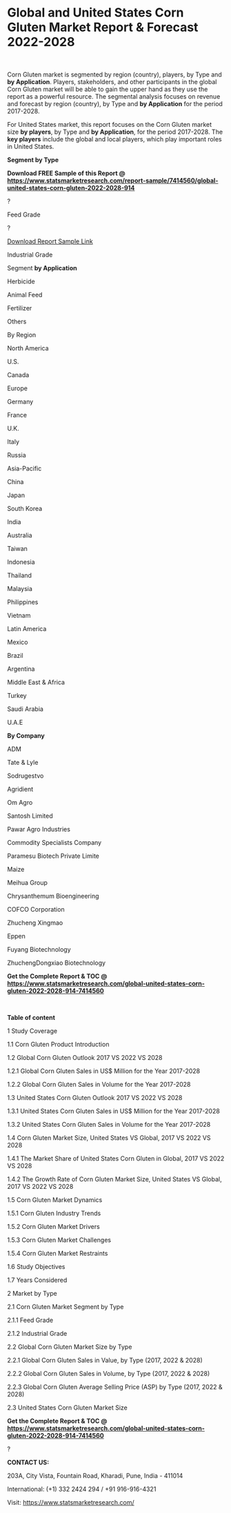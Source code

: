 <h1>Global and United States Corn Gluten Market Report & Forecast 2022-2028</h1><br/><p>Corn Gluten market is segmented by region (country), players, by Type and <strong>by Application</strong>. Players, stakeholders, and other participants in the global Corn Gluten market will be able to gain the upper hand as they use the report as a powerful resource. The segmental analysis focuses on revenue and forecast by region (country), by Type and <strong>by Application</strong> for the period 2017-2028.</p>
 
 
 
 <p>For United States market, this report focuses on the Corn Gluten market size <strong>by players</strong>, by Type and <strong>by Application</strong>, for the period 2017-2028. The <strong>key players</strong> include the global and local players, which play important roles in United States.</p>
 
 
 
 <p><strong>Segment by Type</strong></p>
 
 
 
 <div><b>Download FREE Sample of this Report @ <a href="https://www.statsmarketresearch.com/download-free-sample/7414560/global-united-states-corn-gluten-2022-2028-914">https://www.statsmarketresearch.com/report-sample/7414560/global-united-states-corn-gluten-2022-2028-914</a></b></div>
 
 
 
 <p>? </p>
 
 
 
 <p>Feed Grade</p>
 
 
 
 <p>? </p>
 
 
 
 <p><a href="https://www.statsmarketresearch.com/download-free-sample/7414560/global-united-states-corn-gluten-2022-2028-914">Download Report Sample Link</a></p>
 
 
 
 <p>Industrial Grade</p>
 
 
 
 <p>Segment <strong>by Application</strong></p>
 
 
 
 <p>Herbicide</p>
 
 
 
 <p>Animal Feed</p>
 
 
 
 <p>Fertilizer</p>
 
 
 
 <p>Others</p>
 
 
 
 <p>By Region</p>
 
 
 
 <p>North America</p>
 
 
 
 <p>U.S.</p>
 
 
 
 <p>Canada</p>
 
 
 
 <p>Europe</p>
 
 
 
 <p>Germany</p>
 
 
 
 <p>France</p>
 
 
 
 <p>U.K.</p>
 
 
 
 <p>Italy</p>
 
 
 
 <p>Russia</p>
 
 
 
 <p>Asia-Pacific</p>
 
 
 
 <p>China</p>
 
 
 
 <p>Japan</p>
 
 
 
 <p>South Korea</p>
 
 
 
 <p>India</p>
 
 
 
 <p>Australia</p>
 
 
 
 <p>Taiwan</p>
 
 
 
 <p>Indonesia</p>
 
 
 
 <p>Thailand</p>
 
 
 
 <p>Malaysia</p>
 
 
 
 <p>Philippines</p>
 
 
 
 <p>Vietnam</p>
 
 
 
 <p>Latin America</p>
 
 
 
 <p>Mexico</p>
 
 
 
 <p>Brazil</p>
 
 
 
 <p>Argentina</p>
 
 
 
 <p>Middle East & Africa</p>
 
 
 
 <p>Turkey</p>
 
 
 
 <p>Saudi Arabia</p>
 
 
 
 <p>U.A.E</p>
 
 
 
 <p><strong>By Company</strong></p>
 
 
 
 <p>ADM</p>
 
 
 
 <p>Tate & Lyle</p>
 
 
 
 <p>Sodrugestvo</p>
 
 
 
 <p>Agridient</p>
 
 
 
 <p>Om Agro</p>
 
 
 
 <p>Santosh Limited</p>
 
 
 
 <p>Pawar Agro Industries</p>
 
 
 
 <p>Commodity Specialists Company</p>
 
 
 
 <p>Paramesu Biotech Private Limite</p>
 
 
 
 <p>Maize</p>
 
 
 
 <p>Meihua Group</p>
 
 
 
 <p>Chrysanthemum Bioengineering</p>
 
 
 
 <p>COFCO Corporation</p>
 
 
 
 <p>Zhucheng Xingmao</p>
 
 
 
 <p>Eppen</p>
 
 
 
 <p>Fuyang Biotechnology</p>
 
 
 
 <p>ZhuchengDongxiao Biotechnology</p>
 
 
 
 <div><b>Get the Complete Report & TOC @ <a href="https://www.statsmarketresearch.com/global-united-states-corn-gluten-2022-2028-914-7414560">https://www.statsmarketresearch.com/global-united-states-corn-gluten-2022-2028-914-7414560</a></b></div>
 
 
 
 <p><br />
 
 <b>Table of content</b></p>
 
 
 
 <p>1 Study Coverage<br />
 
 1.1 Corn Gluten Product Introduction<br />
 
 1.2 Global Corn Gluten Outlook 2017 VS 2022 VS 2028<br />
 
 1.2.1 Global Corn Gluten Sales in US$ Million for the Year 2017-2028<br />
 
 1.2.2 Global Corn Gluten Sales in Volume for the Year 2017-2028<br />
 
 1.3 United States Corn Gluten Outlook 2017 VS 2022 VS 2028<br />
 
 1.3.1 United States Corn Gluten Sales in US$ Million for the Year 2017-2028<br />
 
 1.3.2 United States Corn Gluten Sales in Volume for the Year 2017-2028<br />
 
 1.4 Corn Gluten Market Size, United States VS Global, 2017 VS 2022 VS 2028<br />
 
 1.4.1 The Market Share of United States Corn Gluten in Global, 2017 VS 2022 VS 2028<br />
 
 1.4.2 The Growth Rate of Corn Gluten Market Size, United States VS Global, 2017 VS 2022 VS 2028<br />
 
 1.5 Corn Gluten Market Dynamics<br />
 
 1.5.1 Corn Gluten Industry Trends<br />
 
 1.5.2 Corn Gluten Market Drivers<br />
 
 1.5.3 Corn Gluten Market Challenges<br />
 
 1.5.4 Corn Gluten Market Restraints<br />
 
 1.6 Study Objectives<br />
 
 1.7 Years Considered<br />
 
 2 Market by Type<br />
 
 2.1 Corn Gluten Market Segment by Type<br />
 
 2.1.1 Feed Grade<br />
 
 2.1.2 Industrial Grade<br />
 
 2.2 Global Corn Gluten Market Size by Type<br />
 
 2.2.1 Global Corn Gluten Sales in Value, by Type (2017, 2022 & 2028)<br />
 
 2.2.2 Global Corn Gluten Sales in Volume, by Type (2017, 2022 & 2028)<br />
 
 2.2.3 Global Corn Gluten Average Selling Price (ASP) by Type (2017, 2022 & 2028)<br />
 
 2.3 United States Corn Gluten Market Size</p>
 
 
 
 <div><b>Get the Complete Report & TOC @ <a href="https://www.statsmarketresearch.com/global-united-states-corn-gluten-2022-2028-914-7414560">https://www.statsmarketresearch.com/global-united-states-corn-gluten-2022-2028-914-7414560</a></b></div>
 
 
 
 <p>? </p>
 
 
 
 <p><b>CONTACT US:</b><br />
 
 203A, City Vista, Fountain Road, Kharadi, Pune, India - 411014<br />
 
 International: (+1) 332 2424 294 / +91 916-916-4321<br />
 
 Visit: <a href="https://www.statsmarketresearch.com/">https://www.statsmarketresearch.com/</a></p>